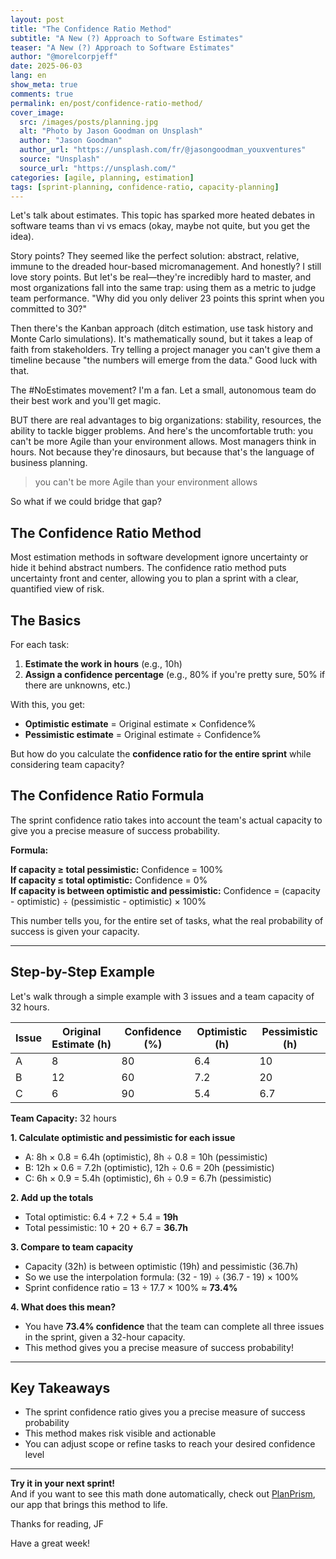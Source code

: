 ```yaml
---
layout: post
title: "The Confidence Ratio Method"
subtitle: "A New (?) Approach to Software Estimates"
teaser: "A New (?) Approach to Software Estimates"
author: "@morelcorpjeff"
date: 2025-06-03
lang: en
show_meta: true
comments: true
permalink: en/post/confidence-ratio-method/
cover_image:
  src: /images/posts/planning.jpg
  alt: "Photo by Jason Goodman on Unsplash"
  author: "Jason Goodman"
  author_url: "https://unsplash.com/fr/@jasongoodman_youxventures"
  source: "Unsplash"
  source_url: "https://unsplash.com/"
categories: [agile, planning, estimation]
tags: [sprint-planning, confidence-ratio, capacity-planning]
---
```


Let's talk about estimates. This topic has sparked more heated debates in software teams than vi vs emacs (okay, maybe not quite, but you get the idea).

Story points? They seemed like the perfect solution: abstract, relative, immune to the dreaded hour-based micromanagement. And honestly? I still love story points. But let's be real—they're incredibly hard to master, and most organizations fall into the same trap: using them as a metric to judge team performance. "Why did you only deliver 23 points this sprint when you committed to 30?"

Then there's the Kanban approach (ditch estimation, use task history and Monte Carlo simulations). It's mathematically sound, but it takes a leap of faith from stakeholders. Try telling a project manager you can't give them a timeline because "the numbers will emerge from the data." Good luck with that.

The #NoEstimates movement? I'm a fan. Let a small, autonomous team do their best work and you'll get magic.

BUT there are real advantages to big organizations: stability, resources, the ability to tackle bigger problems. And here's the uncomfortable truth: you can't be more Agile than your environment allows. Most managers think in hours. Not because they're dinosaurs, but because that's the language of business planning.

> you can't be more Agile than your environment allows

So what if we could bridge that gap?

## The Confidence Ratio Method

Most estimation methods in software development ignore uncertainty or hide it behind abstract numbers. The confidence ratio method puts uncertainty front and center, allowing you to plan a sprint with a clear, quantified view of risk.

## The Basics

For each task:

1. **Estimate the work in hours** (e.g., 10h)
2. **Assign a confidence percentage** (e.g., 80% if you're pretty sure, 50% if there are unknowns, etc.)

With this, you get:

- **Optimistic estimate** = Original estimate × Confidence%
- **Pessimistic estimate** = Original estimate ÷ Confidence%

But how do you calculate the **confidence ratio for the entire sprint** while considering team capacity?

## The Confidence Ratio Formula

The sprint confidence ratio takes into account the team's actual capacity to give you a precise measure of success probability.

**Formula:**

**If capacity ≥ total pessimistic:** Confidence = 100%  
**If capacity ≤ total optimistic:** Confidence = 0%  
**If capacity is between optimistic and pessimistic:** Confidence = (capacity - optimistic) ÷ (pessimistic - optimistic) × 100%

This number tells you, for the entire set of tasks, what the real probability of success is given your capacity.

---

## Step-by-Step Example

Let's walk through a simple example with 3 issues and a team capacity of 32 hours.

| Issue | Original Estimate (h) | Confidence (%) | Optimistic (h) | Pessimistic (h) |
| ----- | --------------------- | -------------- | -------------- | --------------- |
| A     | 8                     | 80             | 6.4            | 10              |
| B     | 12                    | 60             | 7.2            | 20              |
| C     | 6                     | 90             | 5.4            | 6.7             |

**Team Capacity:** 32 hours

**1. Calculate optimistic and pessimistic for each issue**

- A: 8h × 0.8 = 6.4h (optimistic), 8h ÷ 0.8 = 10h (pessimistic)
- B: 12h × 0.6 = 7.2h (optimistic), 12h ÷ 0.6 = 20h (pessimistic)
- C: 6h × 0.9 = 5.4h (optimistic), 6h ÷ 0.9 = 6.7h (pessimistic)

**2. Add up the totals**

- Total optimistic: 6.4 + 7.2 + 5.4 = **19h**
- Total pessimistic: 10 + 20 + 6.7 = **36.7h**

**3. Compare to team capacity**

- Capacity (32h) is between optimistic (19h) and pessimistic (36.7h)
- So we use the interpolation formula: (32 - 19) ÷ (36.7 - 19) × 100%
- Sprint confidence ratio = 13 ÷ 17.7 × 100% ≈ **73.4%**

**4. What does this mean?**

- You have **73.4% confidence** that the team can complete all three issues in the sprint, given a 32-hour capacity.
- This method gives you a precise measure of success probability!

---

## Key Takeaways

- The sprint confidence ratio gives you a precise measure of success probability
- This method makes risk visible and actionable
- You can adjust scope or refine tasks to reach your desired confidence level

---

**Try it in your next sprint!**  
And if you want to see this math done automatically, check out [PlanPrism](/planprism/), our app that brings this method to life.

Thanks for reading,
JF

Have a great week!
